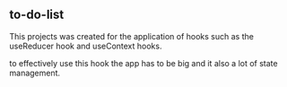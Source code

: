 ## to-do-list

This projects was created for the application of hooks such as
the useReducer hook and useContext hooks.

to effectively use this hook the app has to be big and it also
a lot of state management.